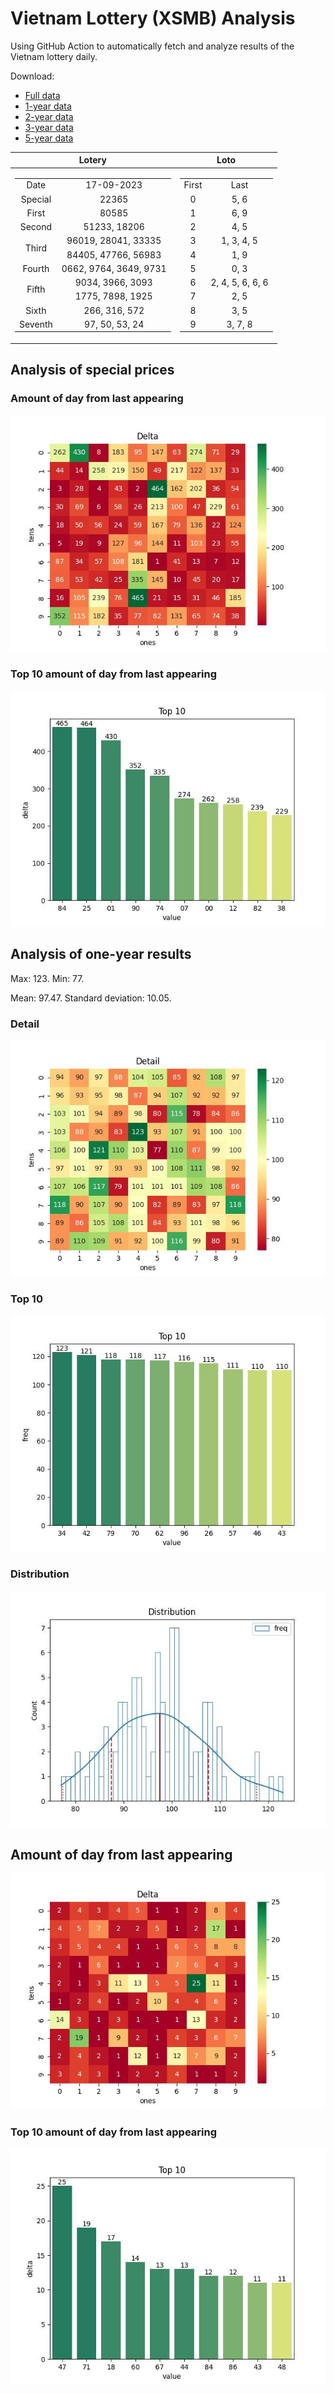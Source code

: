 # Vietnam Lottery (XSMB) Analysis

Using GitHub Action to automatically fetch and analyze results of the Vietnam lottery daily.

Download:

* [Full data](https://raw.githubusercontent.com/khiemdoan/vietnam-lottery-xsmb-analysis/main/results/xsmb.csv)
* [1-year data](https://raw.githubusercontent.com/khiemdoan/vietnam-lottery-xsmb-analysis/main/results/xsmb_1_year.csv)
* [2-year data](https://raw.githubusercontent.com/khiemdoan/vietnam-lottery-xsmb-analysis/main/results/xsmb_2_year.csv)
* [3-year data](https://raw.githubusercontent.com/khiemdoan/vietnam-lottery-xsmb-analysis/main/results/xsmb_3_year.csv)
* [5-year data](https://raw.githubusercontent.com/khiemdoan/vietnam-lottery-xsmb-analysis/main/results/xsmb_5_year.csv)

| Lotery      | Loto |
| :-----------: | :-----------: |
| <table><tr><td>Date</td><td>17-09-2023</td></tr><tr><td>Special</td><td>22365</td></tr><tr><td>First</td><td>80585</td></tr><tr><td>Second</td><td>51233, 18206</td></tr><tr><td rowspan="2">Third</td><td>96019, 28041, 33335</td></tr><tr><td>84405, 47766, 56983</td></tr><tr><td>Fourth</td><td>0662, 9764, 3649, 9731</td></tr><tr><td rowspan="2">Fifth</td><td>9034, 3966, 3093</td></tr><tr><td>1775, 7898, 1925</td></tr><tr><td>Sixth</td><td>266, 316, 572</td></tr><tr><td>Seventh</td><td>97, 50, 53, 24</td></tr></table> | <table><tr><td>First</td><td>Last</td></tr><tr><td>0</td><td>5, 6</td></tr><tr><td>1</td><td>6, 9</td></tr><tr><td>2</td><td>4, 5</td></tr><tr><td>3</td><td>1, 3, 4, 5</td></tr><tr><td>4</td><td>1, 9</td></tr><tr><td>5</td><td>0, 3</td></tr><tr><td>6</td><td>2, 4, 5, 6, 6, 6</td></tr><tr><td>7</td><td>2, 5</td></tr><tr><td>8</td><td>3, 5</td></tr><tr><td>9</td><td>3, 7, 8</td></tr></table> |


<h2>Analysis of special prices</h2>

<h3>Amount of day from last appearing</h3>

![Delta](images/special_delta.jpg)

<h3>Top 10 amount of day from last appearing</h3>

![Delta top 10](images/special_delta_top_10.jpg)

<h2>Analysis of one-year results</h2>

Max: 123. Min: 77.

Mean: 97.47. Standard deviation: 10.05.

<h3>Detail</h3>

![Detail](images/heatmap.jpg)

<h3>Top 10</h3>

![Top 10](images/top-10.jpg)

<h3>Distribution</h3>

![Distribution](images/distribution.jpg)

<h2>Amount of day from last appearing</h2>

![Delta](images/delta.jpg)

<h3>Top 10 amount of day from last appearing</h3>

![Delta top 10](images/delta_top_10.jpg)